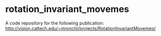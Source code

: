 # rotation_invariant_movemes
A code repository for the following publication: http://vision.caltech.edu/~mronchi/projects/RotationInvariantMovemes/
